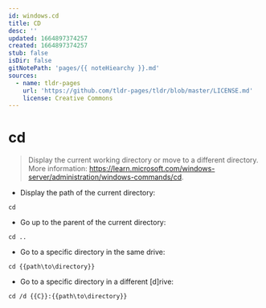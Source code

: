 ```yaml
---
id: windows.cd
title: CD
desc: ''
updated: 1664897374257
created: 1664897374257
stub: false
isDir: false
gitNotePath: 'pages/{{ noteHiearchy }}.md'
sources:
  - name: tldr-pages
    url: 'https://github.com/tldr-pages/tldr/blob/master/LICENSE.md'
    license: Creative Commons
---
```

# cd

> Display the current working directory or move to a different directory.
> More information: <https://learn.microsoft.com/windows-server/administration/windows-commands/cd>.

- Display the path of the current directory:

`cd`

- Go up to the parent of the current directory:

`cd ..`

- Go to a specific directory in the same drive:

`cd {{path\to\directory}}`

- Go to a specific directory in a different [d]rive:

`cd /d {{C}}:{{path\to\directory}}`

